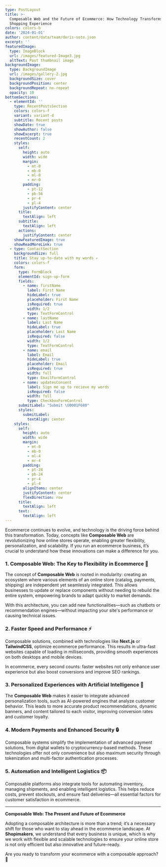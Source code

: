 ```yaml
---
type: PostLayout
title: >-
  Composable Web and the Future of Ecommerce: How Technology Transforms the
  Shopping Experience
colors: colors-b
date: '2024-01-01'
author: content/data/team/doris-soto.json
excerpt: ''
featuredImage:
  type: ImageBlock
  url: /images/featured-Image3.jpg
  altText: Post thumbnail image
backgroundImage:
  type: BackgroundImage
  url: /images/gallery-2.jpg
  backgroundSize: cover
  backgroundPosition: center
  backgroundRepeat: no-repeat
  opacity: 10
bottomSections:
  - elementId: ''
    type: RecentPostsSection
    colors: colors-f
    variant: variant-d
    subtitle: Recent posts
    showDate: true
    showAuthor: false
    showExcerpt: true
    recentCount: 2
    styles:
      self:
        height: auto
        width: wide
        margin:
          - mt-0
          - mb-0
          - ml-0
          - mr-0
        padding:
          - pt-12
          - pb-56
          - pr-4
          - pl-4
        justifyContent: center
      title:
        textAlign: left
      subtitle:
        textAlign: left
      actions:
        justifyContent: center
    showFeaturedImage: true
    showReadMoreLink: true
  - type: ContactSection
    backgroundSize: full
    title: Stay up-to-date with my words ✍️
    colors: colors-f
    form:
      type: FormBlock
      elementId: sign-up-form
      fields:
        - name: firstName
          label: First Name
          hideLabel: true
          placeholder: First Name
          isRequired: true
          width: 1/2
          type: TextFormControl
        - name: lastName
          label: Last Name
          hideLabel: true
          placeholder: Last Name
          isRequired: false
          width: 1/2
          type: TextFormControl
        - name: email
          label: Email
          hideLabel: true
          placeholder: Email
          isRequired: true
          width: full
          type: EmailFormControl
        - name: updatesConsent
          label: Sign me up to recieve my words
          isRequired: false
          width: full
          type: CheckboxFormControl
      submitLabel: "Submit \U0001F680"
      styles:
        submitLabel:
          textAlign: center
    styles:
      self:
        height: auto
        width: wide
        margin:
          - mt-0
          - mb-0
          - ml-4
          - mr-4
        padding:
          - pt-24
          - pb-24
          - pr-4
          - pl-4
        alignItems: center
        justifyContent: center
        flexDirection: row
      title:
        textAlign: left
      text:
        textAlign: left
---
```

Ecommerce continues to evolve, and technology is the driving force behind this transformation. Today, concepts like **Composable Web** are revolutionizing how online stores operate, enabling greater flexibility, personalization, and scalability. If you run an ecommerce business, it’s crucial to understand how these innovations can make a difference for you.  

### 1. **Composable Web: The Key to Flexibility in Ecommerce** 🧩  
The concept of **Composable Web** is rooted in modularity: creating an ecosystem where various elements of an online store (catalog, payments, shipping) are independent yet seamlessly integrated. This allows businesses to update or replace components without needing to rebuild the entire system, empowering brands to adapt quickly to market demands.  

With this architecture, you can add new functionalities—such as chatbots or recommendation engines—without impacting your site's performance or causing technical issues.  

### 2. **Faster Speed and Performance** ⚡  
Composable solutions, combined with technologies like **Next.js** or **TailwindCSS**, optimize ecommerce performance. This results in ultra-fast websites capable of loading in milliseconds, providing smooth experiences on both desktops and mobile devices.  

In ecommerce, every second counts: faster websites not only enhance user experience but also boost conversions and improve SEO rankings.  

### 3. **Personalized Experiences with Artificial Intelligence** 🤖  
The **Composable Web** makes it easier to integrate advanced personalization tools, such as AI-powered engines that analyze customer behavior. This leads to more accurate product recommendations, dynamic banners, and content tailored to each visitor, improving conversion rates and customer loyalty.  

### 4. **Modern Payments and Enhanced Security** 🔒  
Composable systems simplify the implementation of advanced payment solutions, from digital wallets to cryptocurrency-based methods. These technologies offer not only convenience but also maximum security through tokenization and multi-factor authentication processes.  

### 5. **Automation and Intelligent Logistics** 📦  
Composable platforms also integrate tools for automating inventory, managing shipments, and enabling intelligent logistics. This helps reduce costs, prevent stockouts, and ensure fast deliveries—all essential factors for customer satisfaction in ecommerce.  

---

**Composable Web: The Present and Future of Ecommerce**  

Adopting a composable architecture is more than a trend; it’s a necessary shift for those who want to stay ahead in the ecommerce landscape. At **Shopimakers**, we understand that every business is unique, which is why we work with flexible and scalable technologies to ensure your online store is not only efficient but also innovative and future-ready.  

Are you ready to transform your ecommerce with a composable approach? 🚀  